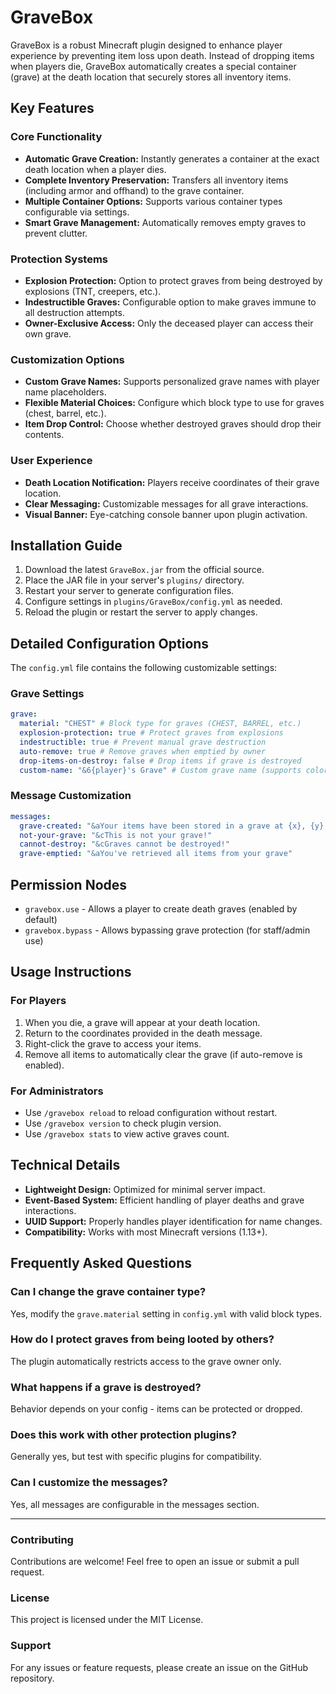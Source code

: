# GraveBox

GraveBox is a robust Minecraft plugin designed to enhance player experience by preventing item loss upon death. Instead of dropping items when players die, GraveBox automatically creates a special container (grave) at the death location that securely stores all inventory items.

## Key Features

### Core Functionality
- **Automatic Grave Creation:** Instantly generates a container at the exact death location when a player dies.
- **Complete Inventory Preservation:** Transfers all inventory items (including armor and offhand) to the grave container.
- **Multiple Container Options:** Supports various container types configurable via settings.
- **Smart Grave Management:** Automatically removes empty graves to prevent clutter.

### Protection Systems
- **Explosion Protection:** Option to protect graves from being destroyed by explosions (TNT, creepers, etc.).
- **Indestructible Graves:** Configurable option to make graves immune to all destruction attempts.
- **Owner-Exclusive Access:** Only the deceased player can access their own grave.

### Customization Options
- **Custom Grave Names:** Supports personalized grave names with player name placeholders.
- **Flexible Material Choices:** Configure which block type to use for graves (chest, barrel, etc.).
- **Item Drop Control:** Choose whether destroyed graves should drop their contents.

### User Experience
- **Death Location Notification:** Players receive coordinates of their grave location.
- **Clear Messaging:** Customizable messages for all grave interactions.
- **Visual Banner:** Eye-catching console banner upon plugin activation.

## Installation Guide

1. Download the latest `GraveBox.jar` from the official source.
2. Place the JAR file in your server's `plugins/` directory.
3. Restart your server to generate configuration files.
4. Configure settings in `plugins/GraveBox/config.yml` as needed.
5. Reload the plugin or restart the server to apply changes.

## Detailed Configuration Options

The `config.yml` file contains the following customizable settings:

### Grave Settings
```yaml
grave:
  material: "CHEST" # Block type for graves (CHEST, BARREL, etc.)
  explosion-protection: true # Protect graves from explosions
  indestructible: true # Prevent manual grave destruction
  auto-remove: true # Remove graves when emptied by owner
  drop-items-on-destroy: false # Drop items if grave is destroyed
  custom-name: "&6{player}'s Grave" # Custom grave name (supports color codes)
```

### Message Customization
```yaml
messages:
  grave-created: "&aYour items have been stored in a grave at {x}, {y}, {z}"
  not-your-grave: "&cThis is not your grave!"
  cannot-destroy: "&cGraves cannot be destroyed!"
  grave-emptied: "&aYou've retrieved all items from your grave"
```

## Permission Nodes
- `gravebox.use` - Allows a player to create death graves (enabled by default)
- `gravebox.bypass` - Allows bypassing grave protection (for staff/admin use)

## Usage Instructions

### For Players
1. When you die, a grave will appear at your death location.
2. Return to the coordinates provided in the death message.
3. Right-click the grave to access your items.
4. Remove all items to automatically clear the grave (if auto-remove is enabled).

### For Administrators
- Use `/gravebox reload` to reload configuration without restart.
- Use `/gravebox version` to check plugin version.
- Use `/gravebox stats` to view active graves count.

## Technical Details
- **Lightweight Design:** Optimized for minimal server impact.
- **Event-Based System:** Efficient handling of player deaths and grave interactions.
- **UUID Support:** Properly handles player identification for name changes.
- **Compatibility:** Works with most Minecraft versions (1.13+).

## Frequently Asked Questions

### Can I change the grave container type?
Yes, modify the `grave.material` setting in `config.yml` with valid block types.

### How do I protect graves from being looted by others?
The plugin automatically restricts access to the grave owner only.

### What happens if a grave is destroyed?
Behavior depends on your config - items can be protected or dropped.

### Does this work with other protection plugins?
Generally yes, but test with specific plugins for compatibility.

### Can I customize the messages?
Yes, all messages are configurable in the messages section.

---

### Contributing
Contributions are welcome! Feel free to open an issue or submit a pull request.

### License
This project is licensed under the MIT License.

### Support
For any issues or feature requests, please create an issue on the GitHub repository.

